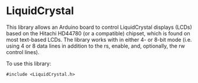 # LiquidCrystal

This library allows an Arduino board to control LiquidCrystal displays (LCDs) based on the Hitachi HD44780 (or a compatible) chipset, which is found on most text-based LCDs. The library works with in either 4- or 8-bit mode (i.e. using 4 or 8 data lines in addition to the rs, enable, and, optionally, the rw control lines).

To use this library:

```
#include <LiquidCrystal.h>
```